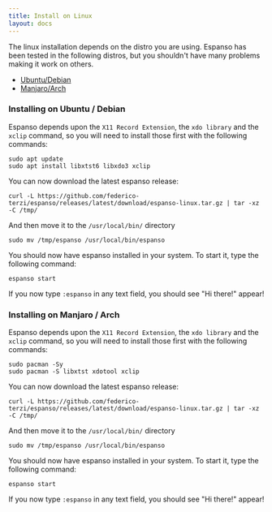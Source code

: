 ```yaml
---
title: Install on Linux
layout: docs
---
```

The linux installation depends on the distro you are using. 
Espanso has been tested in the following distros, but you shouldn't 
have many problems making it work on others.

* [Ubuntu/Debian](#installing-on-ubuntu--debian)
* [Manjaro/Arch](#installing-on-manjaro--arch)

### Installing on Ubuntu / Debian

Espanso depends upon the `X11 Record Extension`, the `xdo library` and the `xclip` command, 
so you will need to install those first with the following commands:

```
sudo apt update
sudo apt install libxtst6 libxdo3 xclip
```

You can now download the latest espanso release:
```
curl -L https://github.com/federico-terzi/espanso/releases/latest/download/espanso-linux.tar.gz | tar -xz -C /tmp/
```

And then move it to the `/usr/local/bin/` directory

```
sudo mv /tmp/espanso /usr/local/bin/espanso
```

You should now have espanso installed in your system. To start it, type the following command:

```
espanso start
```

If you now type `:espanso` in any text field, you should see "Hi there!" appear! 

### Installing on Manjaro / Arch

Espanso depends upon the `X11 Record Extension`, the `xdo library` and the `xclip` command, 
so you will need to install those first with the following commands:

```
sudo pacman -Sy
sudo pacman -S libxtst xdotool xclip
```

You can now download the latest espanso release:
```
curl -L https://github.com/federico-terzi/espanso/releases/latest/download/espanso-linux.tar.gz | tar -xz -C /tmp/
```

And then move it to the `/usr/local/bin/` directory

```
sudo mv /tmp/espanso /usr/local/bin/espanso
```

You should now have espanso installed in your system. To start it, type the following command:

```
espanso start
```

If you now type `:espanso` in any text field, you should see "Hi there!" appear! 